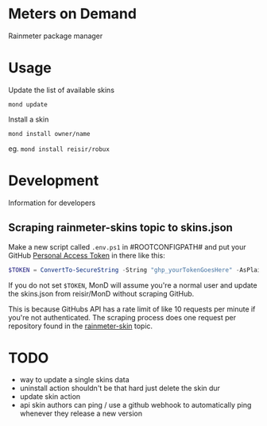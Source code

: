 # Meters on Demand

Rainmeter package manager

# Usage

Update the list of available skins

```
mond update
```

Install a skin

```
mond install owner/name
```

eg. `mond install reisir/robux`

# Development

Information for developers

## Scraping rainmeter-skins topic to skins.json

Make a new script called `.env.ps1` in #ROOTCONFIGPATH# and put your GitHub [Personal Access Token](https://github.com/settings/tokens) in there like this:

```ps1
$TOKEN = ConvertTo-SecureString -String "ghp_yourTokenGoesHere" -AsPlainText -Force
```

If you do not set `$TOKEN`, MonD will assume you're a normal user and update the skins.json from reisir/MonD without scraping GitHub.

This is because GitHubs API has a rate limit of like 10 requests per minute if you're not authenticated. The scraping process does one request per repository found in the [rainmeter-skin](https://github.com/topics/rainmeter-skin) topic.

# TODO

- way to update a single skins data
- uninstall action shouldn't be that hard just delete the skin dur
- update skin action
- api skin authors can ping / use a github webhook to automatically ping whenever they release a new version
